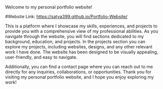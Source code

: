Welcome to my personal portfolio website! 

#Website Link: https://satya399.github.io/Portfolio-Website/

This is a platform where I showcase my skills, experiences, and projects to provide you with a comprehensive view of my professional abilities. As you navigate through the website, you will find sections dedicated to my background, education, and projects. In the projects section you can explore my projects, including websites, designs, and any other relevant work I have done. The website has been designed to be visually appealing, user-friendly, and easy to navigate.

Additionally, you can find a contact page where you can reach out to me directly for any inquiries, collaborations, or opportunities. Thank you for visiting my personal portfolio website, and I hope you enjoy exploring my work!
